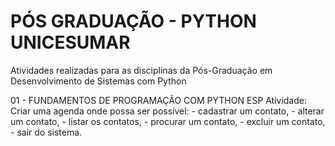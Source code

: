 # PÓS GRADUAÇÃO - PYTHON UNICESUMAR

Atividades realizadas para as disciplinas da Pós-Graduação em Desenvolvimento de Sistemas com Python

01 - FUNDAMENTOS DE PROGRAMAÇÃO COM PYTHON ESP
Atividade: Criar uma agenda onde possa ser possível:
      - cadastrar um contato,
      - alterar um contato,
      - listar os contatos,
      - procurar um contato,
      - excluir um contato,
      - sair do sistema.
